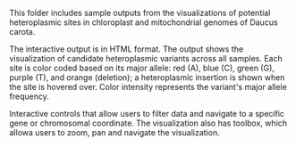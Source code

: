 This folder includes sample outputs from the visualizations of potential heteroplasmic sites in chloroplast and mitochondrial genomes of Daucus carota.

The interactive output is in HTML format. The output shows the visualization of candidate heteroplasmic variants across all samples.  Each site is color coded based on its major allele: red (A), blue (C), green (G), purple (T), and orange (deletion); a heteroplasmic insertion is shown when the site is hovered over.   Color intensity represents the variant's major allele frequency.

Interactive controls that allow users to filter data and navigate to a specific gene or chromosomal coordinate. The visualization also has toolbox, which allowa users to zoom, pan and navigate the visualization.
